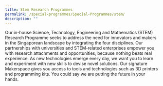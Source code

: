 ```yaml
---
title: Stem Research Programmes
permalink: /special-programmes/Special-Programmes/stem/
description: ""
---
```




Our in-house Science, Technology, Engineering and Mathematics (STEM) Research Programme seeks to address the need for innovators and makers in the Singaporean landscape by integrating the four disciplines. Our partnerships with universities and STEM-related enterprises empower you with research attachments and opportunities, because nothing beats real experience. As new technologies emerge every day, we want you to learn and experiment with new skills to devise novel solutions. Our signature Makerspace gives you access to tools and technologies such as 3D printers and programming kits. You could say we are putting the future in your hands.

